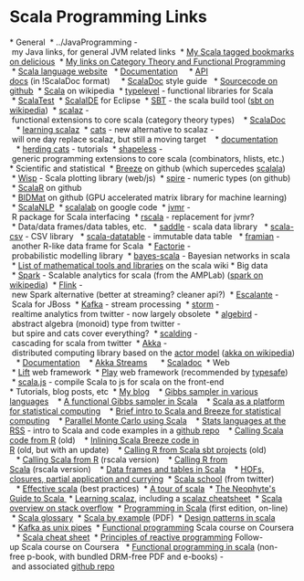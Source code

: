 # Scala Programming Links

* General
 * ../JavaProgramming - my Java links, for general JVM related links
 * [My Scala tagged bookmarks on delicious](https://delicious.com/darrenjw/scala "wikilink")
 * [My links on Category Theory and Functional Programming](https://github.com/darrenjw/djwhacks/blob/master/scala/CT-FP.md "wikilink")
 * [Scala language website](http://www.scala-lang.org "wikilink")
  * [Documentation](http://www.scala-lang.org/documentation/ "wikilink")
    * [API docs](http://www.scala-lang.org/api/current/ "wikilink") (in !ScalaDoc format)
    * [ScalaDoc](http://docs.scala-lang.org/style/scaladoc.html "wikilink") style guide
  * [Sourcecode on github](https://github.com/scala/scala "wikilink")
 * [Scala](http://en.wikipedia.org/wiki/Scala_(programming_language) "wikilink") on wikipedia
 * [typelevel](http://typelevel.org/ "wikilink") - functional libraries for Scala
 * [ScalaTest](http://www.scalatest.org/user_guide "wikilink")
 * [ScalaIDE](http://scala-ide.org/ "wikilink") for Eclipse
 * [SBT](http://www.scala-sbt.org/ "wikilink") - the scala build tool ([sbt on wikipedia](http://en.wikipedia.org/wiki/SBT_(software) "wikilink"))
 * [scalaz](https://github.com/scalaz/scalaz "wikilink") - functional extensions to core scala (category theory types)
   * [ScalaDoc](http://docs.typelevel.org/api/scalaz/nightly/ "wikilink")
   * [learning scalaz](http://eed3si9n.com/learning-scalaz/ "wikilink")
 * [cats](https://github.com/non/cats "wikilink") - new alternative to scalaz - will one day replace scalaz, but still a moving target
   * [documentation](http://typelevel.org/cats/ "wikilink")
   * [herding cats](http://eed3si9n.com/herding-cats/ "wikilink") - tutorials
 * [shapeless](https://github.com/milessabin/shapeless "wikilink") - generic programming extensions to core scala (combinators, hlists, etc.)
* Scientific and statistical
 * [Breeze](https://github.com/scalanlp/breeze/ "wikilink") on github (which supercedes [scalala](https://github.com/scalala/Scalala "wikilink"))
 * [Wisp](http://quantifind.com/blog/2015/01/wisp-is-scala-plotting/ "wikilink") - Scala plotting library (web/js)
 * [spire](https://github.com/non/spire "wikilink") - numeric types (on github)
 * [ScalaR](https://github.com/ScalaR/ScalaR "wikilink") on github
 * [BIDMat](https://github.com/BIDData/BIDMat "wikilink") on github (GPU accelerated matrix library for machine learning)
 * [ScalaNLP](http://www.scalanlp.org/ "wikilink")
 * [scalalab](https://code.google.com/p/scalalab/ "wikilink") on google code
 * [jvmr](http://cran.r-project.org/web/packages/jvmr/index.html "wikilink") - R package for Scala interfacing
 * [rscala](http://dahl.byu.edu/software/rscala/ "wikilink") - replacement for jvmr?
 * Data/data frames/data tables, etc.
  * [saddle](http://saddle.github.io/ "wikilink") - scala data library
  * [scala-csv](https://github.com/tototoshi/scala-csv "wikilink") - CSV library
  * [scala-datatable](https://github.com/martincooper/scala-datatable "wikilink") - immutable data table
  * [framian](https://github.com/pellucidanalytics/framian/wiki/Framian-Guide "wikilink") - another R-like data frame for Scala
 * [Factorie](http://factorie.github.io/factorie/ "wikilink") - probabilistic modelling library
 * [bayes-scala](https://github.com/danielkorzekwa/bayes-scala "wikilink") - Bayesian networks in scala
 * [List of mathematical tools and libraries](https://wiki.scala-lang.org/display/SW/Tools+and+Libraries#ToolsandLibraries-Mathematics "wikilink") on the scala wiki
* Big data
 * [Spark](http://spark.apache.org/ "wikilink") - Scalable analytics for scala (from the AMPLab) ([spark on wikipedia](http://en.wikipedia.org/wiki/Spark_(cluster_computing_framework) "wikilink"))
 * [Flink](https://flink.apache.org/ "wikilink") - new Spark alternative (better at streaming? cleaner api?)
 * [Escalante](http://escalante.io/ "wikilink") - Scala for JBoss
 * [Kafka](http://kafka.apache.org/ "wikilink") - stream processing
 * [storm](http://storm-project.net/ "wikilink") - realtime analytics from twitter - now largely obsolete
 * [algebird](https://github.com/twitter/algebird "wikilink") - abstract algebra (monoid) type from twitter - but spire and cats cover everything?
 * [scalding](https://github.com/twitter/scalding "wikilink") - cascading for scala from twitter
 * [Akka](http://akka.io/ "wikilink") - distributed computing library based on the [actor model](http://en.wikipedia.org/wiki/Actor_model "wikilink") ([akka on wikipedia](http://en.wikipedia.org/wiki/Akka_(toolkit) "wikilink"))
   * [Documentation](http://doc.akka.io/docs/akka/2.2.3/scala.html "wikilink")
   * [Akka Streams](http://doc.akka.io/docs/akka-stream-and-http-experimental/1.0-M4/scala.html "wikilink")
     * [Scaladoc](http://doc.akka.io/api/akka-stream-and-http-experimental/1.0-M4/ "wikilink") 
* Web
 * [Lift](http://liftweb.net/ "wikilink") web framework
 * [Play](http://www.playframework.com/ "wikilink") web framework (recommended by [typesafe](http://typesafe.com/ "wikilink"))
 * [scala.js](http://www.scala-js.org/ "wikilink") - compile Scala to js for scala on the front-end
* Tutorials, blog posts, etc
 * [My blog](http://darrenjw.wordpress.com/ "wikilink")
   * [Gibbs sampler in various languages](http://darrenjw.wordpress.com/2011/07/16/gibbs-sampler-in-various-languages-revisited/ "wikilink")
   * [A functional Gibbs sampler in Scala](http://darrenjw.wordpress.com/2013/10/04/a-functional-gibbs-sampler-in-scala/ "wikilink")
   * [Scala as a platform for statistical computing](http://darrenjw.wordpress.com/2013/12/23/scala-as-a-platform-for-statistical-computing-and-data-science/ "wikilink")
   * [Brief intro to Scala and Breeze for statistical computing](http://darrenjw.wordpress.com/2013/12/30/brief-introduction-to-scala-and-breeze-for-statistical-computing/ "wikilink")
   * [Parallel Monte Carlo using Scala](http://darrenjw.wordpress.com/2014/02/23/parallel-monte-carlo-using-scala/ "wikilink")
   * [Stats languages at the RSS](https://darrenjw.wordpress.com/2014/11/22/statistical-computing-languages-at-the-rss/ "wikilink") - intro to Scala and code examples in a [github repo](https://github.com/darrenjw/statslang-scala "wikilink")
   * [Calling Scala code from R](https://darrenjw.wordpress.com/2015/01/02/calling-scala-code-from-r-using-jvmr/ "wikilink") (old)
   * [Inlining Scala Breeze code in R](https://darrenjw.wordpress.com/2015/01/03/inlining-scala-breeze-code-in-r-using-jvmr-and-sbt/ "wikilink") (old, but with an update)
   * [Calling R from Scala sbt projects](https://darrenjw.wordpress.com/2015/01/24/calling-r-from-scala-sbt-projects/ "wikilink") (old)
   * [Calling Scala from R](https://darrenjw.wordpress.com/2015/08/15/calling-scala-code-from-r-using-rscala/ "wikilink") (rscala version)
   * [Calling R from Scala](https://darrenjw.wordpress.com/2015/08/15/calling-r-from-scala-sbt-projects-using-rscala/ "wikilink") (rscala version)
   * [Data frames and tables in Scala](https://darrenjw.wordpress.com/2015/08/21/data-frames-and-tables-in-scala/ "wikilink")
   * [HOFs, closures, partial application and currying](https://darrenjw.wordpress.com/2015/11/16/hofs-closures-partial-application-and-currying-to-solve-the-function-environment-problem-in-scala/ "wikilink")
 * [Scala school](http://twitter.github.com/scala_school/ "wikilink") (from twitter)
   * [Effective scala](http://twitter.github.io/effectivescala/ "wikilink") (best practices)
 * [A tour of scala](http://docs.scala-lang.org/tutorials/tour/tour-of-scala.html "wikilink")
 * [The Neophyte's Guide to Scala ](http://danielwestheide.com/scala/neophytes.html "wikilink")
 * [Learning scalaz](http://eed3si9n.com/learning-scalaz/ "wikilink"), including a [scalaz cheatsheet](http://eed3si9n.com/learning-scalaz/scalaz-cheatsheet.html "wikilink")
 * [Scala overview on stack overflow](http://stackoverflow.com/tags/scala/info "wikilink")
 * [Programming in Scala](http://www.artima.com/pins1ed/ "wikilink") (first edition, on-line)
 * [Scala glossary](http://docs.scala-lang.org/glossary/ "wikilink")
 * [Scala by example](http://www.scala-lang.org/docu/files/ScalaByExample.pdf "wikilink") (PDF)
 * [Design patterns in scala](http://pavelfatin.com/design-patterns-in-scala/ "wikilink")
 * [Kafka as unix pipes](http://logallthethings.com/2015/09/15/kafka-by-example-kafka-as-unix-pipes/ "wikilink")
 * [Functional programming](https://www.coursera.org/course/progfun "wikilink") Scala course on Coursera
   * [Scala cheat sheet](https://github.com/lrytz/progfun-wiki/blob/gh-pages/CheatSheet.md "wikilink")
 * [Principles of reactive programming](https://www.coursera.org/course/reactive "wikilink") Follow-up Scala course on Coursera 
 * [Functional programming in scala](http://www.manning.com/bjarnason/ "wikilink") (non-free p-book, with bundled DRM-free PDF and e-books) - and associated [github repo](https://github.com/fpinscala/fpinscala "wikilink")



